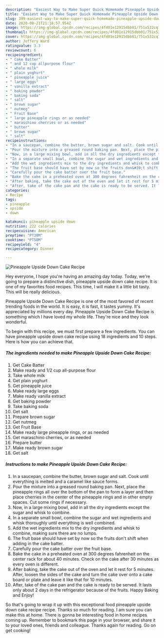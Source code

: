 ```yaml
---
description: "Easiest Way to Make Super Quick Homemade Pineapple Upside Down Cake Recipe"
title: "Easiest Way to Make Super Quick Homemade Pineapple Upside Down Cake Recipe"
slug: 399-easiest-way-to-make-super-quick-homemade-pineapple-upside-down-cake-recipe
date: 2020-08-21T21:18:57.954Z
image: https://img-global.cpcdn.com/recipes/4fd01e12915dbb01/751x532cq70/pineapple-upside-down-cake-recipe-recipe-main-photo.jpg
thumbnail: https://img-global.cpcdn.com/recipes/4fd01e12915dbb01/751x532cq70/pineapple-upside-down-cake-recipe-recipe-main-photo.jpg
cover: https://img-global.cpcdn.com/recipes/4fd01e12915dbb01/751x532cq70/pineapple-upside-down-cake-recipe-recipe-main-photo.jpg
author: Jeffery Ward
ratingvalue: 3.3
reviewcount: 6
recipeingredient:
- " Cake Batter"
- " and 12 cup allpurpose flour"
- " whole milk"
- " plain yoghurt"
- " pineapple juice"
- " large eggs"
- " vanilla extract"
- " baking powder"
- " baking soda"
- " salt"
- " brown sugar"
- " nutmeg"
- " Fruit Base"
- " large pineapple rings or as needed"
- " maraschino cherries or as needed"
- " butter"
- " brown sugar"
- " salt"
recipeinstructions:
- "In a saucepan, combine the butter, brown sugar and salt. Cook until everything is melted and a caramel like sauce forms."
- "Pour the mixture into a greased round baking pan. Next, place the pineapple rings all over the bottom of the pan to form a layer and then place cherries in the center of the pineapple rings and in other empty spaces. Cut some rings if necessary."
- "Now, in a large mixing bowl, add in all the dry ingredients except the sugar and whisk to combine."
- "In a separate small bowl, combine the sugar and wet ingredients and whisk thoroughly until everything is well combined."
- "Add the wet ingredients mix to the dry ingredients and whisk to combine, making sure there are no lumps."
- "The fruit base should have set by now so the fruits don&#39;t shift when adding in the cake batter."
- "Carefully pour the cake batter over the fruit base."
- "Bake the cake in a preheated oven at 300 degrees fahrenheit on the center rack for about 40 minutes. Check on the cake after 30 minutes as every oven is different."
- "After baking, take the cake out of the oven and let it rest for 5 minutes. After, loosen the sides of the cake and turn the cake over onto a cake board or plate and leave it like that for 10 minutes."
- "After, take of the cake pan and the cake is ready to be served. It lasts only about 2 days in the refrigerator because of the fruits. Happy Baking and Enjoy!"
categories:
- Recipe
tags:
- pineapple
- upside
- down

katakunci: pineapple upside down 
nutrition: 222 calories
recipecuisine: American
preptime: "PT30M"
cooktime: "PT50M"
recipeyield: "4"
recipecategory: Dinner

---
```



![Pineapple Upside Down Cake Recipe](https://img-global.cpcdn.com/recipes/4fd01e12915dbb01/751x532cq70/pineapple-upside-down-cake-recipe-recipe-main-photo.jpg)

Hey everyone, I hope you're having an amazing day today. Today, we're going to prepare a distinctive dish, pineapple upside down cake recipe. It is one of my favorites food recipes. This time, I will make it a little bit tasty. This will be really delicious.

Pineapple Upside Down Cake Recipe is one of the most favored of recent trending foods in the world. It is easy, it is fast, it tastes yummy. It's appreciated by millions every day. Pineapple Upside Down Cake Recipe is something which I have loved my whole life. They're nice and they look wonderful.




To begin with this recipe, we must first prepare a few ingredients. You can have pineapple upside down cake recipe using 18 ingredients and 10 steps. Here is how you can achieve that.

<!--inarticleads1-->

##### The ingredients needed to make Pineapple Upside Down Cake Recipe:

1. Get  Cake Batter
1. Make ready  and 1/2 cup all-purpose flour
1. Take  whole milk
1. Get  plain yoghurt
1. Get  pineapple juice
1. Make ready  large eggs
1. Make ready  vanilla extract
1. Get  baking powder
1. Take  baking soda
1. Get  salt
1. Prepare  brown sugar
1. Get  nutmeg
1. Get  Fruit Base
1. Make ready  large pineapple rings, or as needed
1. Get  maraschino cherries, or as needed
1. Prepare  butter
1. Make ready  brown sugar
1. Get  salt




<!--inarticleads2-->

##### Instructions to make Pineapple Upside Down Cake Recipe:

1. In a saucepan, combine the butter, brown sugar and salt. Cook until everything is melted and a caramel like sauce forms.
1. Pour the mixture into a greased round baking pan. Next, place the pineapple rings all over the bottom of the pan to form a layer and then place cherries in the center of the pineapple rings and in other empty spaces. Cut some rings if necessary.
1. Now, in a large mixing bowl, add in all the dry ingredients except the sugar and whisk to combine.
1. In a separate small bowl, combine the sugar and wet ingredients and whisk thoroughly until everything is well combined.
1. Add the wet ingredients mix to the dry ingredients and whisk to combine, making sure there are no lumps.
1. The fruit base should have set by now so the fruits don&#39;t shift when adding in the cake batter.
1. Carefully pour the cake batter over the fruit base.
1. Bake the cake in a preheated oven at 300 degrees fahrenheit on the center rack for about 40 minutes. Check on the cake after 30 minutes as every oven is different.
1. After baking, take the cake out of the oven and let it rest for 5 minutes. After, loosen the sides of the cake and turn the cake over onto a cake board or plate and leave it like that for 10 minutes.
1. After, take of the cake pan and the cake is ready to be served. It lasts only about 2 days in the refrigerator because of the fruits. Happy Baking and Enjoy!




So that's going to wrap it up with this exceptional food pineapple upside down cake recipe recipe. Thanks so much for reading. I am sure you can make this at home. There is gonna be interesting food in home recipes coming up. Remember to bookmark this page in your browser, and share it to your loved ones, friends and colleague. Thanks again for reading. Go on get cooking!
